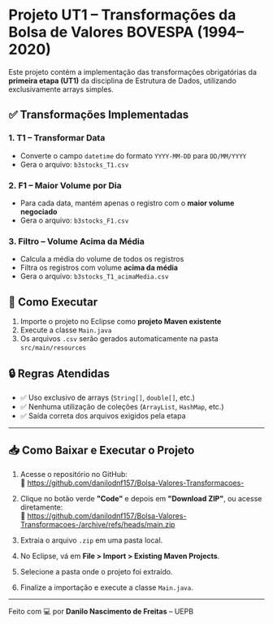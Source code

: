 # Projeto UT1 – Transformações da Bolsa de Valores BOVESPA (1994–2020)

Este projeto contém a implementação das transformações obrigatórias da **primeira etapa (UT1)** da disciplina de Estrutura de Dados, utilizando exclusivamente arrays simples.

## ✅ Transformações Implementadas

### 1. T1 – Transformar Data
- Converte o campo `datetime` do formato `YYYY-MM-DD` para `DD/MM/YYYY`
- Gera o arquivo: `b3stocks_T1.csv`

### 2. F1 – Maior Volume por Dia
- Para cada data, mantém apenas o registro com o **maior volume negociado**
- Gera o arquivo: `b3stocks_F1.csv`

### 3. Filtro – Volume Acima da Média
- Calcula a média do volume de todos os registros
- Filtra os registros com volume **acima da média**
- Gera o arquivo: `b3stocks_T1_acimaMedia.csv`

## 🧪 Como Executar

1. Importe o projeto no Eclipse como **projeto Maven existente**
2. Execute a classe `Main.java`
3. Os arquivos `.csv` serão gerados automaticamente na pasta `src/main/resources`

## 🔒 Regras Atendidas

- ✅ Uso exclusivo de arrays (`String[]`, `double[]`, etc.)
- ✅ Nenhuma utilização de coleções (`ArrayList`, `HashMap`, etc.)
- ✅ Saída correta dos arquivos exigidos pela etapa

---

## 📥 Como Baixar e Executar o Projeto

1. Acesse o repositório no GitHub:  
   🔗 https://github.com/danilodnf157/Bolsa-Valores-Transformacoes-

2. Clique no botão verde **"Code"** e depois em **"Download ZIP"**, ou acesse diretamente:  
   🔗 https://github.com/danilodnf157/Bolsa-Valores-Transformacoes-/archive/refs/heads/main.zip

3. Extraia o arquivo `.zip` em uma pasta local.

4. No Eclipse, vá em **File > Import > Existing Maven Projects**.

5. Selecione a pasta onde o projeto foi extraído.

6. Finalize a importação e execute a classe `Main.java`.

---

Feito com 💻 por **Danilo Nascimento de Freitas** – UEPB
